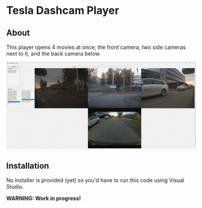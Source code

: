 # Tesla Dashcam Player

## About

This player opens 4 movies at once; the front camera, two side cameras next to it, and the back camera below.

![Screenshot](TeslaDashcamPlayer_screenshot.png)


## Installation

No installer is provided (yet) so you'd have to run this code using Visual Studio.

**WARNING: Work in progress!**